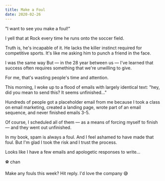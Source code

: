 ```yaml
---
title: Make a Foul
date: 2020-02-26
---
```


"I want to see you make a foul!"

I yell that at Rock every time he runs onto the soccer field.

Truth is, he's incapable of it.
He lacks the killer instinct required for competitive sports.
It's like me asking him to punch a friend in the face.

I was the same way
But — in the 28 year between us — I've learned that success often requires something that we're unwilling to give.

For me, that's wasting people's time and attention.

This morning, I woke up to a flood of emails with largely identical text:
"hey, did you mean to send this? It seems unfinished..."

Hundreds of people got a placeholder email from me because I took a class on email marketing, created a landing page, wrote part of an email sequence, and never finished emails 3-5.

Of course, I scheduled all of them — as a means of forcing myself to finish — and they went out unfinished.

In my book, spam is always a foul.
And I feel ashamed to have made that foul.
But I'm glad I took the risk and I trust the process.

Looks like I have a few emails and apologetic responses to write...

⚽️ chan

Make any fouls this week?
Hit reply. I'd love the company 😅
